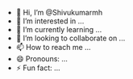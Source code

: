 - 👋 Hi, I’m @Shivukumarmh
- 👀 I’m interested in ...
- 🌱 I’m currently learning ...
- 💞️ I’m looking to collaborate on ...
- 📫 How to reach me ...
- 😄 Pronouns: ...
- ⚡ Fun fact: ...

<!---
Shivukumarmh/Shivukumarmh is a ✨ special ✨ repository because its `README.md` (this file) appears on your GitHub profile.
You can click the Preview link to take a look at your changes.
--->
